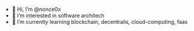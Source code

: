 - 👋 Hi, I’m @nonce0x
- 👀 I’m interested in software architech
- 🌱 I’m currently learning blockchain, decentralis, cloud-computing, faas

<!---
nonce0x/nonce0x is a ✨ special ✨ repository because its `README.md` (this file) appears on your GitHub profile.
You can click the Preview link to take a look at your changes.
--->
